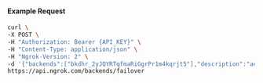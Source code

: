 <!-- Code generated for API Clients. DO NOT EDIT. -->

#### Example Request

```bash
curl \
-X POST \
-H "Authorization: Bearer {API_KEY}" \
-H "Content-Type: application/json" \
-H "Ngrok-Version: 2" \
-d '{"backends":["bkdhr_2yJQYRTqfmaRiGgrPr1m4kqrjt5"],"description":"acme failover","metadata":"{\"environment\": \"staging\"}"}' \
https://api.ngrok.com/backends/failover
```
